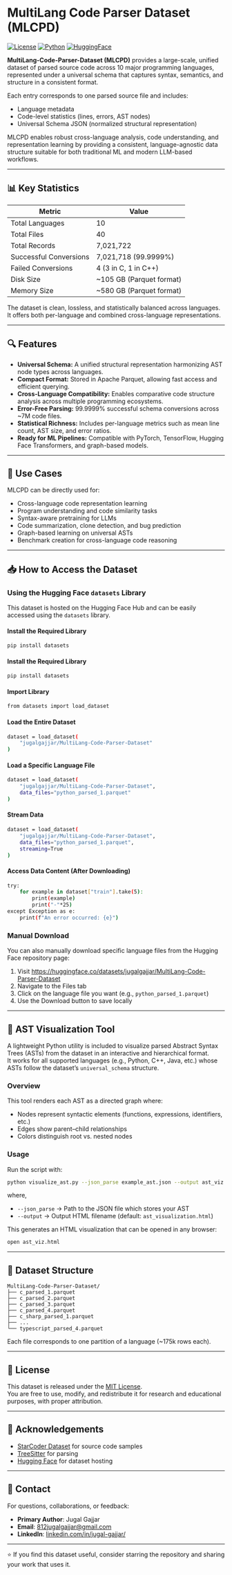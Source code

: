# MultiLang Code Parser Dataset (MLCPD)

[![License](https://img.shields.io/badge/License-MIT-blue.svg)](https://opensource.org/licenses/MIT)
[![Python](https://img.shields.io/badge/python-3.11%2B-blue)](https://www.python.org/downloads/)
[![HuggingFace](https://img.shields.io/badge/%F0%9F%A4%97%20HuggingFace-Dataset-blue)](https://huggingface.co/datasets/jugalgajjar/MultiLang-Code-Parser-Dataset)


**MultiLang-Code-Parser-Dataset (MLCPD)** provides a large-scale, unified dataset of parsed source code across 10 major programming languages, represented under a universal schema that captures syntax, semantics, and structure in a consistent format.

Each entry corresponds to one parsed source file and includes:
- Language metadata
- Code-level statistics (lines, errors, AST nodes)
- Universal Schema JSON (normalized structural representation)

MLCPD enables robust cross-language analysis, code understanding, and representation learning by providing a consistent, language-agnostic data structure suitable for both traditional ML and modern LLM-based workflows.

---

## 📊 Key Statistics

| Metric | Value |
|--------|--------|
| Total Languages | 10 |
| Total Files | 40 |
| Total Records | 7,021,722 |
| Successful Conversions | 7,021,718 (99.9999%) |
| Failed Conversions | 4 (3 in C, 1 in C++) |
| Disk Size | ~105 GB (Parquet format) |
| Memory Size | ~580 GB (Parquet format) |

The dataset is clean, lossless, and statistically balanced across languages.  
It offers both per-language and combined cross-language representations.

---

## 🔍 Features

- **Universal Schema:** A unified structural representation harmonizing AST node types across languages.  
- **Compact Format:** Stored in Apache Parquet, allowing fast access and efficient querying.  
- **Cross-Language Compatibility:** Enables comparative code structure analysis across multiple programming ecosystems.  
- **Error-Free Parsing:** 99.9999% successful schema conversions across ~7M code files.  
- **Statistical Richness:** Includes per-language metrics such as mean line count, AST size, and error ratios.  
- **Ready for ML Pipelines:** Compatible with PyTorch, TensorFlow, Hugging Face Transformers, and graph-based models.

---

## 🚀 Use Cases

MLCPD can be directly used for:
- Cross-language code representation learning
- Program understanding and code similarity tasks
- Syntax-aware pretraining for LLMs
- Code summarization, clone detection, and bug prediction
- Graph-based learning on universal ASTs
- Benchmark creation for cross-language code reasoning

---

## 📥 How to Access the Dataset

### Using the Hugging Face `datasets` Library

This dataset is hosted on the Hugging Face Hub and can be easily accessed using the `datasets` library.

#### Install the Required Library

```bash
pip install datasets
```

#### Install the Required Library

```bash
pip install datasets
```

#### Import Library

```bash
from datasets import load_dataset
```

#### Load the Entire Dataset

```bash
dataset = load_dataset(
    "jugalgajjar/MultiLang-Code-Parser-Dataset"
)
```

#### Load a Specific Language File

```bash
dataset = load_dataset(
    "jugalgajjar/MultiLang-Code-Parser-Dataset",
    data_files="python_parsed_1.parquet"
)
```

#### Stream Data

```bash
dataset = load_dataset(
    "jugalgajjar/MultiLang-Code-Parser-Dataset",
    data_files="python_parsed_1.parquet",
    streaming=True
)
```

#### Access Data Content (After Downloading)

```bash
try:
    for example in dataset["train"].take(5):
        print(example)
        print("-"*25)
except Exception as e:
    print(f"An error occurred: {e}")
```

### Manual Download

You can also manually download specific language files from the Hugging Face repository page:

1. Visit https://huggingface.co/datasets/jugalgajjar/MultiLang-Code-Parser-Dataset
2. Navigate to the Files tab
3. Click on the language file you want (e.g., `python_parsed_1.parquet`)
4. Use the Download button to save locally

---

## 🧩 AST Visualization Tool

A lightweight Python utility is included to visualize parsed Abstract Syntax Trees (ASTs) from the dataset in an interactive and hierarchical format.<br>
It works for all supported languages (e.g., Python, C++, Java, etc.) whose ASTs follow the dataset’s `universal_schema` structure.

### Overview

This tool renders each AST as a directed graph where:
- Nodes represent syntactic elements (functions, expressions, identifiers, etc.)
- Edges show parent–child relationships
- Colors distinguish root vs. nested nodes

### Usage

Run the script with:
```bash
python visualize_ast.py --json_parse example_ast.json --output ast_viz.html
```
where,
- `--json_parse` → Path to the JSON file which stores your AST
- `--output` → Output HTML filename (default: `ast_visualization.html`)

This generates an HTML visualization that can be opened in any browser:
```bash
open ast_viz.html
```

---

## 📂 Dataset Structure

```
MultiLang-Code-Parser-Dataset/
├── c_parsed_1.parquet
├── c_parsed_2.parquet
├── c_parsed_3.parquet
├── c_parsed_4.parquet
├── c_sharp_parsed_1.parquet
├── ...
└── typescript_parsed_4.parquet
```
Each file corresponds to one partition of a language (~175k rows each).

---

## 📜 License

This dataset is released under the [MIT License](/LICENSE).<br>
You are free to use, modify, and redistribute it for research and educational purposes, with proper attribution.

---

## 🙏 Acknowledgements

- [StarCoder Dataset](https://huggingface.co/datasets/bigcode/starcoderdata) for source code samples
- [TreeSitter](https://tree-sitter.github.io/tree-sitter/) for parsing
- [Hugging Face](https://huggingface.co/) for dataset hosting

---

## 📧 Contact

For questions, collaborations, or feedback:

- **Primary Author**: Jugal Gajjar
- **Email**: [812jugalgajjar@gmail.com](mailto:812jugalgajjar@gmail.com)
- **LinkedIn**: [linkedin.com/in/jugal-gajjar/](https://www.linkedin.com/in/jugal-gajjar/)

---

⭐ If you find this dataset useful, consider starring the repository and sharing your work that uses it.